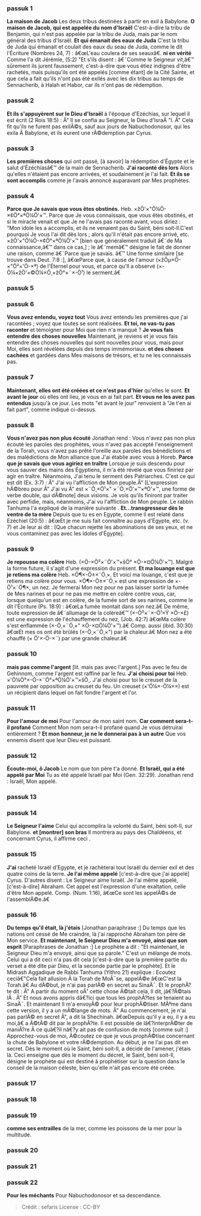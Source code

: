 
### passuk 1
<b>La maison de Jacob</b> Les deux tribus destinées à partir en exil à Babylone.
<b>O maison de Jacob, qui est appelée du nom d'Israël</b> C'est-à-dire la tribu de Benjamin, qui n'est pas appelée par la tribu de Juda, mais par le nom général des tribus d'Israël.
<b>Et qui émanait des eaux de Juda</b> C'est la tribu de Juda qui émanait et coulait des eaux du seau de Juda, comme le dit l'Écriture (Nombres 24, 7) : â€œL'eau coulera de ses seauxâ€.
<b>ni en vérité</b> Comme l'a dit Jérémie, (5:2) "Et s'ils disent : â€˜Comme le Seigneur vit,â€™ sûrement ils jurent faussement, c'est-à-dire que vous étiez indignes d'être rachetés, mais puisqu'ils ont été appelés [comme étant] de la Cité Sainte, et que cela a fait qu'ils n'ont pas été exilés avec les dix tribus au temps de Sennacherib, à Halah et Habor, car ils n'ont pas de rédemption.

### passuk 2
<b>Et ils s'appuyèrent sur le Dieu d'Israël</b> à l'époque d'Ezéchias, sur lequel il est écrit (2 Rois 18:5) : Â" Il se confia au Seigneur, le Dieu d'IsraÃ "l. Â" Cela fit qu'ils ne furent pas exilÃ©s, sauf aux jours de Nabuchodonosor, qui les exila Ã Babylone, et ils eurent une rÃ©demption par Cyrus.

### passuk 3
<b>Les premières choses</b> qui ont passé, [à savoir] la rédemption d'Égypte et le salut d'Ézéchiasâ€™ de la main de Sennacherib.
<b>J'ai raconté dès lors</b> Alors qu'elles n'étaient pas encore arrivées, et soudainement je l'ai fait.
<b>Et ils se sont accomplis</b> comme je l'avais annoncé auparavant par Mes prophètes.

### passuk 4
<b>Parce que Je savais que vous êtes obstinés.</b> Heb. ×žÖ'×"Ö¼Ö-×¢Ö°×ªÖ¼Ö'×™. Parce que Je vous connaissais, que vous êtes obstinés, et si le miracle venait et que Je ne l'avais pas raconté avant, vous diriez : "Mon idole les a accomplis, et ils ne venaient pas du Saint, béni soit-Il.C'est pourquoi Je vous l'ai dit dès lors ; alors qu'il n'était pas encore arrivé, etc. ×žÖ'×"Ö¼Ö-×¢Ö°×ªÖ¼Ö'×™ [bien que généralement traduit â€˜de Ma connaissance,â€™ dans ce cas,] ; le â€˜memâ€™ désigne le fait de donner une raison, comme â€˜Parce que je savais. â€™ Une forme similaire [se trouve dans Deut. 7:8 :], â€œParce que, à cause de l'amour (×žÖµ×Ö-×"Ö²×'Ö-×ª) de l'Éternel pour vous, et parce qu'Il a observé (×-Ö¼×žÖ'×©Ö¼×Ö¸×žÖ°×¨×-Ö¹) le serment.â€

### passuk 5

### passuk 6
<b>Vous avez entendu, voyez tout</b> Vous avez entendu les premières que j'ai racontées ; voyez que toutes se sont réalisées.
<b>Et toi, ne vas-tu pas raconter</b> et témoigner pour Moi que rien n'a manqué ?
<b>Je vous fais entendre des choses nouvelles</b> Maintenant, je reviens et je vous fais entendre des choses nouvelles qui sont nouvelles pour vous, mais pour Moi, elles sont révélées depuis des temps immémoriaux.
<b>et des choses cachées</b> et gardées dans Mes maisons de trésors, et tu ne les connaissais pas.

### passuk 7
<b>Maintenant, elles ont été créées et ce n'est pas d'hier</b> qu'elles le sont.
<b>Et avant le jour</b> où elles ont lieu, je vous en ai fait part.
<b>Et vous ne les avez pas entendus</b> jusqu'à ce jour. Les mots "et avant le jour" renvoient à "Je t'en ai fait part", comme indiqué ci-dessus.

### passuk 8
<b>Vous n'avez pas non plus écouté</b> Jonathan rend : Vous n'avez pas non plus écouté les paroles des prophètes, vous n'avez pas accepté l'enseignement de la Torah, vous n'avez pas prêté l'oreille aux paroles des bénédictions et des malédictions de Mon alliance que J'ai établie avec vous à Horeb.
<b>Parce que je savais que vous agiriez en traître</b> Lorsque je suis descendu pour vous sauver des mains des Égyptiens, il m'a été révélé que vous finiriez par agir en traître. Néanmoins, J'ai tenu le serment des Patriarches. C'est ce qui est dit (Ex. 3:7) : Â" J'ai vu l'affliction de Mon peuple.Â" [L'expression hÃ©breu pour Â" J'ai vu Â" est ×¨Ö¸×Ö¹×" ×¨Ö¸×Ö'×™×ªÖ'×™, une forme de verbe double, qui dÃ©note] deux visions. Je vois qu'ils finiront par traiter avec perfidie, mais, néanmoins, J'ai vu l'affliction de Mon peuple. Le rabbin Tanhuma l'a expliqué de la manière suivante .
<b>Et...transgresseur dès le ventre de ta mère</b> Depuis que tu es en Egypte, comme il est relaté dans Ezéchiel (20:5) : â€œEt je me suis fait connaître au pays d'Égypte, etc. (v. 7) et Je leur ai dit : [Que chacun rejette les abominations de ses yeux, et ne vous contaminez pas avec les idoles d'Égypte].

### passuk 9
<b>Je repousse ma colère</b> Heb. (×Ö-×Ö²×¨Ö'×™×šÖ° ×Ö-×¤Ö¼Ö'×™). Malgré la forme future, il s'agit d'une expression du présent.
<b>Et ma louange est que je retiens ma colère</b> Heb. ×Ö¶×-Ö±×˜Ö¸×. Et voici ma louange, c'est que je retiens ma colère pour vous. ×Ö¶×-Ö±×˜Ö¸× est une expression de ×-Ö¹×˜Ö¶×, un nez. Je fermerai Mon nez pour ne pas laisser sortir la fumée de Mes narines et pour ne pas me mettre en colère contre vous, car, lorsque quelqu'un est en colère, de la fumée sort de ses narines, comme le dit l'Écriture (Ps. 18:9) : â€œLa fumée montait dans son nez.â€ De même, toute expression de â€˜allumage de la colèreâ€™ (×-Ö²×¨×-Ö¹×Ÿ ×Ö-×£) est une expression de l'échauffement du nez, (Job. 42:7) â€œMa colère s'est enflammée (×-Ö¸×¨Ö¸×" ×Ö-×¤Ö¼Ö'×™).â€ Comp. aussi (ibid. 30:30) â€œEt mes os ont été brûlés (×-Ö¸×¨Ö¸×") par la chaleur.â€ Mon nez a été chauffé (× Ö'×-Ö-×¨) par une grande chaleur.â€

### passuk 10
<b>mais pas comme l'argent</b> [lit. mais pas avec l'argent.] Pas avec le feu de Gehinnom, comme l'argent est raffiné par le feu.
<b>J'ai choisi pour toi</b> Heb. ×'Ö¼Ö°×-Ö-×¨Ö°×ªÖ¼Ö'×™×šÖ¸. J'ai choisi pour toi le creuset de la pauvreté par opposition au creuset du feu. Un creuset (×'Ö¼×-Ö¼××) est un récipient dans lequel on fait fondre l'argent et l'or.

### passuk 11
<b>Pour l'amour de moi</b> Pour l'amour de mon saint nom.
<b>Car comment sera-t-il profané</b> Comment Mon nom sera-t-il profané quand Je vous détruirai entièrement ?
<b>Et mon honneur, je ne le donnerai pas à un autre</b> Que vos ennemis disent que leur Dieu est puissant.

### passuk 12
<b>Écoute-moi, ô Jacob</b> Le nom que ton père t'a donné.
<b>Et Israël, qui a été appelé par Moi</b> Tu as été appelé Israël par Moi (Gen. 32:29). Jonathan rend : Israël, Mon appelé.

### passuk 13

### passuk 14
<b>Le Seigneur l'aime</b> Celui qui accomplira la volonté du Saint, béni soit-Il, sur Babylone.
<b>et [montrer] son bras</b> Il montrera au pays des Chaldéens, et concernant Cyrus, il affirme ceci .

### passuk 15
<b>J'ai</b> racheté Israël d'Egypte, et je rachèterai tout Israël du dernier exil et des quatre coins de la terre.
<b>Je l'ai même appelé</b> [c'est-à-dire que j'ai appelé] Cyrus. D'autres disent : Le Seigneur aime Israël. Je l'ai même appelé, [c'est-à-dire] Abraham. Cet appel est l'expression d'une exaltation, celle d'être Mon appelé. Comp. (Num. 1:16), â€œCe sont les appelÃ©s de l'assemblÃ©e.â€

### passuk 16
<b>Du temps qu'il était, là j'étais</b> [Jonathan paraphrase :] Du temps que les nations ont cessé de Me craindre, là j'ai rapproché Abraham ton père de Mon service.
<b>Et maintenant, le Seigneur Dieu m'a envoyé, ainsi que son esprit</b> [Paraphrases de Jonathan :] Le prophète a dit : "Et maintenant, le Seigneur Dieu m'a envoyé, ainsi que sa parole." C'est un mélange de mots. Celui qui a dit ceci n'a pas dit cela [c'est-à-dire que la première partie du verset a été dite par Dieu, et la seconde partie par le prophète]. Et le Midrash Aggadique de Rabbi Tanhuma (Yithro 21) explique : Ecoutez ceciâ€"Cela fait allusion Ã la Torah de MoÃ¯se, appelÃ©e â€œC'est la Torah.â€ Au dÃ©but, je n'ai pas parlÃ© en secret au SinaÃ¯. Et le prophÃ?te dit : Â" A partir du moment oÃ¹ cette chose Ã©tait cela, Il dit, jâ€?Ã©tais lÃ . Â" Et nous avons appris dâ€?ici que tous les prophÃ?tes se tenaient au SinaÃ¯. Et maintenant Il m'a envoyÃ© pour leur prophÃ©tiser. MÃªme dans cette version, il y a un mÃ©lange de mots. Â" Au commencement, je n'ai pas parlÃ© en secret Â", a dit la Shechinah. â€œDepuis qu'il y a eu, il y a eu moi,â€ a Ã©tÃ© dit par le prophÃ?te. Il est possible de lâ€?interprÃ©ter de maniÃ?re Ã ce quâ€?il nâ€?y ait pas de confusion de mots [comme suit :] Approchez-vous de moi, Ã©coutez ce que je vous prophÃ©tise concernant la chute de Babylone et votre rÃ©demption. Au début, je ne l'ai pas dit en secret. Dès le moment où le Saint, béni soit-Il, a décidé de l'amener, j'étais là. Ceci enseigne que dès le moment du décret, le Saint, béni soit-Il, désigne le prophète qui est destiné à prophétiser sur la question dans le conseil de la maison céleste, bien qu'elle n'ait pas encore été créée.

### passuk 17

### passuk 18

### passuk 19
<b>comme ses entrailles</b> de la mer, comme les poissons de la mer pour la multitude.

### passuk 20

### passuk 21

### passuk 22
<b>Pour les méchants</b> Pour Nabuchodonosor et sa descendance.

>Crédit : sefaris
>License : CC-BY